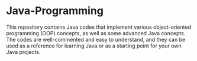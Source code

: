 # Java-Programming
This repository contains Java codes that implement various object-oriented programming (OOP) concepts, as well as some advanced Java concepts. The codes are well-commented and easy to understand, and they can be used as a reference for learning Java or as a starting point for your own Java projects.
